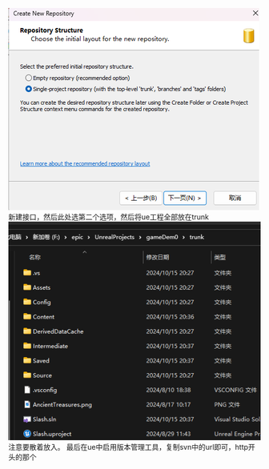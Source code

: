 ![输入图片说明](/imgs/2024-10-15/H1acoPB0IAmzQ0Gs.png)
新建接口，然后此处选第二个选项，然后将ue工程全部放在trunk
![输入图片说明](/imgs/2024-10-15/xRpg21RTxiqNErRm.png)
注意要散着放入。
最后在ue中启用版本管理工具，复制svn中的url即可，http开头的那个
<!--stackedit_data:
eyJoaXN0b3J5IjpbLTQwMTI4MjMxMV19
-->
